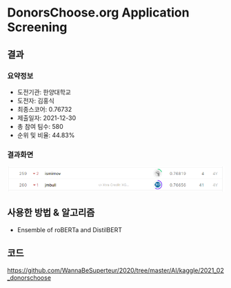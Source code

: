 # DonorsChoose.org Application Screening
## 결과
### 요약정보
- 도전기관: 한양대학교
- 도전자: 김홍식
- 최종스코어: 0.76732
- 제출일자: 2021-12-30
- 총 참여 팀수: 580
- 순위 및 비율: 44.83%
### 결과화면
![leaderboard01](./img/leaderboard01.PNG)
## 사용한 방법 & 알고리즘
- Ensemble of roBERTa and DistilBERT
## 코드
https://github.com/WannaBeSuperteur/2020/tree/master/AI/kaggle/2021_02_donorschoose